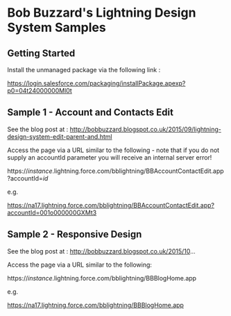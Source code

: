 # Bob Buzzard's Lightning Design System Samples

## Getting Started
Install the unmanaged package via the following link :

https://login.salesforce.com/packaging/installPackage.apexp?p0=04t24000000Ml0t

## Sample 1 - Account and Contacts Edit
See the blog post at : http://bobbuzzard.blogspot.co.uk/2015/09/lightning-design-system-edit-parent-and.html

Access the page via a URL similar to the following - note that if you do not supply an accountId parameter you will receive an internal server error!

https://_instance_.lightning.force.com/bblightning/BBAccountContactEdit.app?accountId=_id_

e.g.

https://na17.lightning.force.com/bblightning/BBAccountContactEdit.app?accountId=001o000000GXMt3

## Sample 2 - Responsive Design
See the blog post at : http://bobbuzzard.blogspot.co.uk/2015/10...

Access the page via a URL similar to the following:

https://_instance_.lightning.force.com/bblightning/BBBlogHome.app

e.g.

https://na17.lightning.force.com/bblightning/BBBlogHome.app

